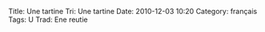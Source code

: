 Title: Une tartine
 Tri: Une tartine
 Date: 2010-12-03 10:20
 Category: français
 Tags: U
 Trad: Ene reutie
 